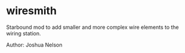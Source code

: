 wiresmith
=========
Starbound mod to add smaller and more complex wire elements to the wiring station.

Author: Joshua Nelson